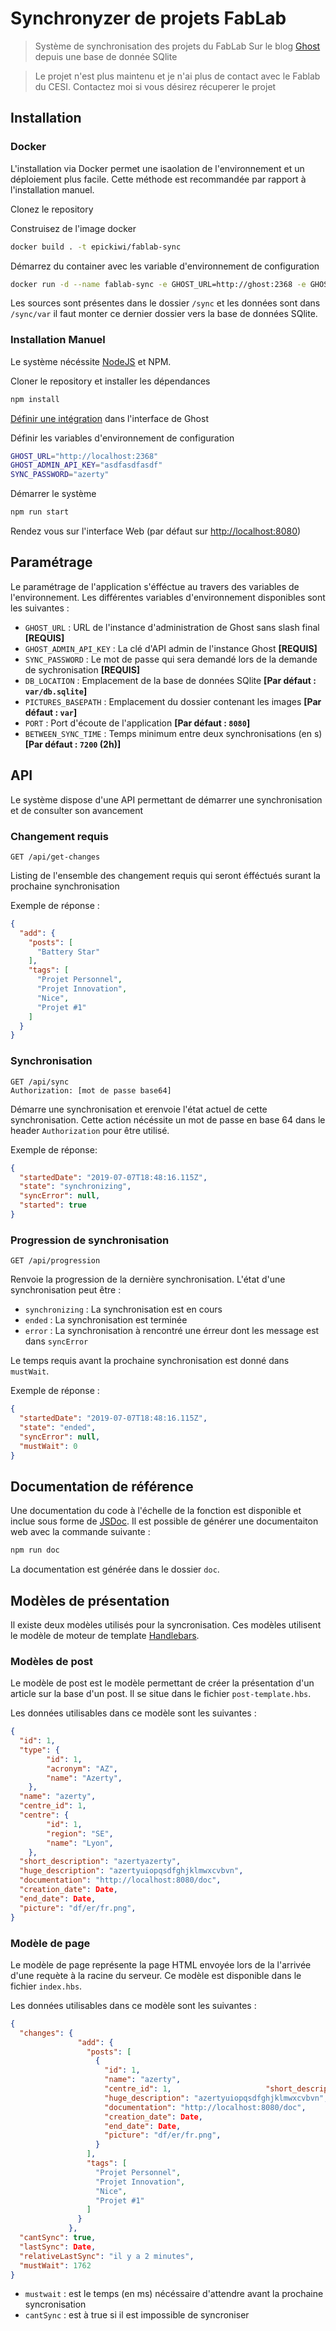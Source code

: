 # Synchronyzer de projets FabLab

> Système de synchronisation des projets du FabLab Sur le blog [Ghost](https://ghost.org/) depuis une base de donnée SQlite

> Le projet n'est plus maintenu et je n'ai plus de contact avec le Fablab du CESI. Contactez moi si vous désirez récuperer le projet

## Installation

### Docker

L'installation via Docker permet une isaolation de l'environnement et un déploiement plus facile.
Cette méthode est recommandée par rapport à l'installation manuel.

Clonez le repository

Construisez de l'image docker
```bash
docker build . -t epickiwi/fablab-sync
```

Démarrez du container avec les variable d'environnement de configuration
```bash
docker run -d --name fablab-sync -e GHOST_URL=http://ghost:2368 -e GHOST_ADMIN_API_KEY=asdfasdfasdf -e SYNC_PASSWORD=azerty -p 8080:8080 epickiwi/fablab-sync
```

Les sources sont présentes dans le dossier `/sync` et les données sont dans `/sync/var` il faut monter ce dernier dossier vers la base de données SQlite.

### Installation Manuel

Le système nécéssite [NodeJS](https://nodejs.org/) et NPM.

Cloner le repository et installer les dépendances

```bash
npm install
```

[Définir une intégration](https://docs.ghost.org/api/admin/#token-authentication) dans l'interface de Ghost

Définir les variables d'environnement de configuration

```bash
GHOST_URL="http://localhost:2368"
GHOST_ADMIN_API_KEY="asdfasdfasdf"
SYNC_PASSWORD="azerty"
```

Démarrer le système
```bash
npm run start
```

Rendez vous sur l'interface Web (par défaut sur [http://localhost:8080](http://localhost:8080))

## Paramétrage

Le paramétrage de l'application s'éfféctue au travers des variables de l'environnement.
Les différentes variables d'environnement disponibles sont les suivantes :

* `GHOST_URL` : URL de l'instance d'administration de Ghost sans slash final **[REQUIS]**
* `GHOST_ADMIN_API_KEY` : La clé d'API admin de l'instance Ghost **[REQUIS]**
* `SYNC_PASSWORD` : Le mot de passe qui sera demandé lors de la demande de sychronisation **[REQUIS]**
* `DB_LOCATION` : Emplacement de la base de données SQlite **[Par défaut : `var/db.sqlite`]**
* `PICTURES_BASEPATH` : Emplacement du dossier contenant les images **[Par défaut : `var`]**
* `PORT` : Port d'écoute de l'application **[Par défaut : `8080`]**
* `BETWEEN_SYNC_TIME` : Temps minimum entre deux synchronisations (en s) **[Par défaut : `7200` (2h)]**

## API

Le système dispose d'une API permettant de démarrer une synchronisation et de consulter son avancement

### Changement requis

```http request
GET /api/get-changes
```

Listing de l'ensemble des changement requis qui seront éfféctués surant la prochaine synchronisation

Exemple de réponse :
```json
{
  "add": {
    "posts": [
      "Battery Star"
    ],
    "tags": [
      "Projet Personnel",
      "Projet Innovation",
      "Nice",
      "Projet #1"
    ]
  }
}
```

### Synchronisation

```http request
GET /api/sync
Authorization: [mot de passe base64]
```

Démarre une synchronisation et erenvoie l'état actuel de cette synchronisation.
Cette action nécéssite un mot de passe en base 64 dans le header `Authorization` pour être utilisé.

Exemple de réponse:
```json
{
  "startedDate": "2019-07-07T18:48:16.115Z",
  "state": "synchronizing",
  "syncError": null,
  "started": true
}
```

### Progression de synchronisation

```http request
GET /api/progression
```

Renvoie la progression de la dernière synchronisation.
L'état d'une synchronisation peut être :

* `synchronizing` : La synchronisation est en cours
* `ended` : La synchronisation est terminée
* `error` : La synchronisation à rencontré une érreur dont les message est dans `syncError`

Le temps requis avant la prochaine synchronisation est donné dans `mustWait`.

Exemple de réponse :
```json
{
  "startedDate": "2019-07-07T18:48:16.115Z",
  "state": "ended",
  "syncError": null,
  "mustWait": 0
}
```

## Documentation de référence

Une documentation du code à l'échelle de la fonction est disponible et inclue sous forme de [JSDoc](https://jsdoc.app/). Il est possible de générer une documentaiton web avec la commande suivante :
```bash
npm run doc
```

La documentation est générée dans le dossier `doc`.

## Modèles de présentation

Il existe deux modèles utilisés pour la syncronisation. Ces modèles utilisent le modèle de moteur de template [Handlebars](https://handlebarsjs.com/).

### Modèles de post

Le modèle de post est le modèle permettant de créer la présentation d'un article sur la base d'un post. Il se situe dans le fichier `post-template.hbs`.

Les données utilisables dans ce modèle sont les suivantes :
```json
{
  "id": 1,
  "type": { 
        "id": 1,
        "acronym": "AZ",
        "name": "Azerty",
    },
  "name": "azerty",
  "centre_id": 1,
  "centre": {
        "id": 1,
        "region": "SE",
        "name": "Lyon",
    },
  "short_description": "azertyazerty",
  "huge_description": "azertyuiopqsdfghjklmwxcvbvn",
  "documentation": "http://localhost:8080/doc",
  "creation_date": Date,
  "end_date": Date,
  "picture": "df/er/fr.png",
}
```

### Modèle de page

Le modèle de page représente la page HTML envoyée lors de la l'arrivée d'une requète à la racine du serveur. Ce modèle est disponible dans le fichier `index.hbs`.

Les données utilisables dans ce modèle sont les suivantes :
```json
{
  "changes": {
               "add": {
                 "posts": [
                   {
                     "id": 1,
                     "name": "azerty",
                     "centre_id": 1,                     "short_description": "azertyazerty",
                     "huge_description": "azertyuiopqsdfghjklmwxcvbvn",
                     "documentation": "http://localhost:8080/doc",
                     "creation_date": Date,
                     "end_date": Date,
                     "picture": "df/er/fr.png",
                   }
                 ],
                 "tags": [
                   "Projet Personnel",
                   "Projet Innovation",
                   "Nice",
                   "Projet #1"
                 ]
               }
             },
  "cantSync": true,
  "lastSync": Date,
  "relativeLastSync": "il y a 2 minutes",
  "mustWait": 1762
}
```

* `mustwait` : est le temps (en ms) nécéssaire d'attendre avant la prochaine syncronisation
* `cantSync` : est à true si il est impossible de syncroniser
